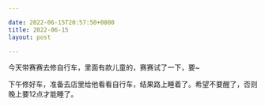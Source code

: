 ```yaml
---

date: 2022-06-15T20:57:50+0800
title: 2022-06-15
layout: post

---
```


今天带赛赛去修自行车，里面有款儿童的，赛赛试了一下，要~

下午修好车，准备去店里给他看看自行车，结果路上睡着了。希望不要醒了，否则晚上要12点才能睡了。
